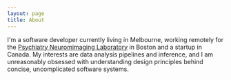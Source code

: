 ```yaml
---
layout: page
title: About
---
```


I'm a software developer currently living in Melbourne, working remotely for the
[Psychiatry Neuromimaging Laboratory](http://pnl.bwh.harvard.edu) in Boston and
a startup in Canada.  My interests are data analysis pipelines and inference,
and I am unreasonably obsessed with understanding design principles behind concise,
uncomplicated software systems.
